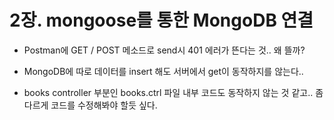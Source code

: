 # 2장. mongoose를 통한 MongoDB 연결
- Postman에 GET / POST 메소드로 send시 401 에러가 뜬다는 것.. 왜 뜰까?

- MongoDB에 따로 데이터를 insert 해도 서버에서 get이 동작하지를 않는다..

- books controller 부분인 books.ctrl 파일 내부 코드도 동작하지 않는 것 같고.. 좀 다르게 코드를 수정해봐야 할듯 싶다.